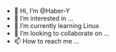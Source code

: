 - 👋 Hi, I’m @Haber-Y
- 👀 I’m interested in ...
- 🌱 I’m currently learning Linux
- 💞️ I’m looking to collaborate on ...
- 📫 How to reach me ...

<!---
Haber-Y/Haber-Y is a ✨ special ✨ repository because its `README.md` (this file) appears on your GitHub profile.
You can click the Preview link to take a look at your changes.
--->
